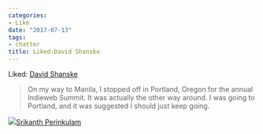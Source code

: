 ```yaml
---
categories:
- Like
date: "2017-07-13"
tags:
- chatter
title: Liked:David Shanske
---
```


Liked: [David Shanske](https://david.shanske.com/2017/07/12/indieweb-summit-belated-thoughts/)

> On my way to Manila, I stopped off in Portland, Oregon for the annual Indieweb Summit. It was actually the other way around. I was going to Portland, and it was suggested I should just keep going.

![](images/cropped-cropped-SP01-550afdebv1_site_icon.png)[Srikanth Perinkulam](https://srikanthperinkulam.com)

